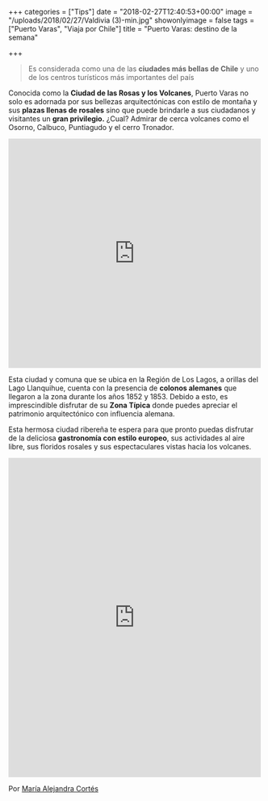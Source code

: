 +++
categories = ["Tips"]
date = "2018-02-27T12:40:53+00:00"
image = "/uploads/2018/02/27/Valdivia (3)-min.jpg"
showonlyimage = false
tags = ["Puerto Varas", "Viaja por Chile"]
title = "Puerto Varas: destino de la semana"

+++
> Es considerada como una de las **ciudades más bellas de Chile** y uno de los centros turísticos más importantes del país

Conocida como la **Ciudad de las Rosas y los Volcanes**, Puerto Varas no solo es adornada por sus bellezas arquitectónicas con estilo de montaña y sus **plazas llenas de rosales** sino que puede brindarle a sus ciudadanos y visitantes un **gran privilegio.** ¿Cual?  Admirar de cerca volcanes como el Osorno, Calbuco, Puntiagudo y el cerro Tronador.

<iframe src="https://www.facebook.com/plugins/post.php?href=https%3A%2F%2Fwww.facebook.com%2Ftodosomoschile%2Fphotos%2Fa.1042935395775594.1073741829.172551302814012%2F1429719803763816%2F%3Ftype%3D3&width=500" width="500" height="454" style="border:none;overflow:hidden" scrolling="no" frameborder="0" allowTransparency="true"></iframe>



Esta ciudad y comuna que se ubica en la Región de Los Lagos, a orillas del Lago Llanquihue, cuenta con la presencia de **colonos alemanes** que llegaron a la zona durante los años 1852 y 1853. Debido a esto, es imprescindible disfrutar de su **Zona Típica** donde puedes apreciar el patrimonio arquitectónico con influencia alemana.

Esta hermosa ciudad ribereña te espera para que pronto puedas disfrutar de la deliciosa **gastronomía con estilo europeo**, sus actividades al aire libre, sus floridos rosales y sus espectaculares vistas hacia los volcanes.

<iframe src="https://www.facebook.com/plugins/post.php?href=https%3A%2F%2Fwww.facebook.com%2Fhayqueveniralsur%2Fposts%2F10155973439092235%3A0&width=500" width="500" height="632" style="border:none;overflow:hidden" scrolling="no" frameborder="0" allowTransparency="true"></iframe>

Por [María Alejandra Cortés](http://bit.ly/2BUbMGO)